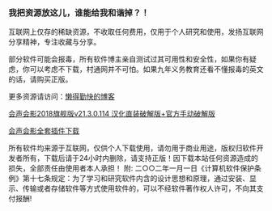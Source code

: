 ### 我把资源放这儿，谁能给我和谐掉？！
互联网上仅存的稀缺资源，不收取任何费用，仅用于个人研究和使用，发扬互联网分享精神，专注收藏与分享。

部分软件可能会报毒，所有软件博主亲自测试过其可用性和安全性，如果你有疑虑，你可以考虑不下载，村通网并不可怕。如果九年义务教育还看不懂报毒的英文的话，请购买正版。

更多资源请访问：[懒得勤快的博客](http://masuit.com)

[会声会影2018旗舰版v21.3.0.114 汉化直装破解版+官方手动破解版](http://masuit.com/181)

[会声会影全套插件下载](http://masuit.com/182)

所有软件均来源于互联网，仅供个人下载使用，请勿用于商业用途，版权归软件开发者所有，下载后请于24小时内删除，请支持正版！因下载本站任何资源造成的损失，全部责任由使用者本人承担！
附: 二○○二年一月一日《计算机软件保护条例》第十七条规定：为了学习和研究软件内含的设计思想和原理，通过安装、显示、传输或者存储软件等方式使用软件的，可以不经软件著作权人许可，不向其支付报酬!
